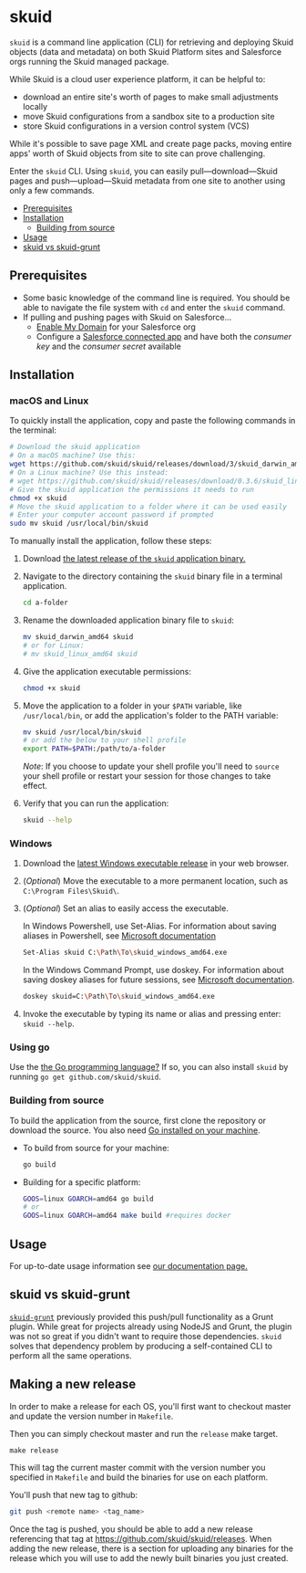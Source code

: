 # skuid

`skuid` is a command line application (CLI) for retrieving and deploying Skuid objects (data and metadata) on both Skuid Platform sites and Salesforce orgs running the Skuid managed package.

While Skuid is a cloud user experience platform, it can be helpful to:

- download an entire site's worth of pages to make small adjustments locally
- move Skuid configurations from a sandbox site to a production site
- store Skuid configurations in a version control system (VCS)

While it's possible to save page XML and create page packs, moving entire apps' worth of Skuid objects from site to site can prove challenging.

Enter the `skuid` CLI. Using `skuid`, you can easily pull—download—Skuid pages and push—upload—Skuid metadata from one site to another using only a few commands.

* [Prerequisites](#prerequisites)
* [Installation](#installation)
	* [Building from source](#building-from-source)
* [Usage](#usage)
* [skuid vs skuid-grunt](#skuid-vs-skuid-grunt)

## Prerequisites

- Some basic knowledge of the command line is required. You should be able to navigate the file system with `cd` and enter the `skuid` command.
- If pulling and pushing pages with Skuid on Salesforce...
  - [Enable My Domain](https://help.salesforce.com/articleView?id=domain_name_overview.htm&type=5) for your Salesforce org
  - Configure a [Salesforce connected app](https://help.salesforce.com/articleView?id=connected_app_overview.htm&type=5) and have both the _consumer key_ and the _consumer secret_ available

## Installation

### macOS and Linux

To quickly install the application, copy and paste the following commands in the terminal:

```bash
# Download the skuid application
# On a macOS machine? Use this:
wget https://github.com/skuid/skuid/releases/download/3/skuid_darwin_amd64 -O skuid
# On a Linux machine? Use this instead:
# wget https://github.com/skuid/skuid/releases/download/0.3.6/skuid_linux_amd64 -O skuid
# Give the skuid application the permissions it needs to run
chmod +x skuid
# Move the skuid application to a folder where it can be used easily
# Enter your computer account password if prompted
sudo mv skuid /usr/local/bin/skuid
```

To manually install the application, follow these steps:

1. Download [the latest release of the `skuid` application binary.](https://github.com/skuid/skuid/releases)
1. Navigate to the directory containing the `skuid` binary file in a terminal application.

   ```bash
   cd a-folder
   ```

1. Rename the downloaded application binary file to `skuid`:

   ```bash
   mv skuid_darwin_amd64 skuid
   # or for Linux:
   # mv skuid_linux_amd64 skuid
   ```

1. Give the application executable permissions:

   ```bash
   chmod +x skuid
   ```

1. Move the application to a folder in your `$PATH` variable, like `/usr/local/bin`, or add the application's folder to the PATH variable:

   ```bash
   mv skuid /usr/local/bin/skuid
   # or add the below to your shell profile
   export PATH=$PATH:/path/to/a-folder
   ```

   _Note_: If you choose to update your shell profile you'll need to `source` your shell profile or restart your session for those changes to take effect.

1. Verify that you can run the application:

   ```bash
   skuid --help
   ```

### Windows

1. Download the [latest Windows executable release](https://github.com/skuid/skuid/releases) in your web browser.
1. (_Optional_) Move the executable to a more permanent location, such as `C:\Program Files\Skuid\`.
1. (_Optional_) Set an alias to easily access the executable.

   In Windows Powershell, use Set-Alias. For information about saving aliases in Powershell, see [Microsoft documentation](https://docs.microsoft.com/en-us/powershell/module/microsoft.powershell.utility/set-alias?view=powershell-6)

   ```bash
   Set-Alias skuid C:\Path\To\skuid_windows_amd64.exe
   ```

   In the Windows Command Prompt, use doskey. For information about saving doskey aliases for future sessions, see [Microsoft documentation](https://technet.microsoft.com/en-us/library/ff382652.aspx).

   ```bash
   doskey skuid=C:\Path\To\skuid_windows_amd64.exe
   ```

1. Invoke the executable by typing its name or alias and pressing enter: `skuid --help`.

### Using go

Use the [the Go programming language?](https://golang.org/doc/install) If so, you can also install `skuid` by running `go get github.com/skuid/skuid`.

### Building from source

To build the application from the source, first clone the repository or download the source. You also need [Go installed on your machine](https://golang.org/doc/install).

- To build from source for your machine:

  ```bash
  go build
  ```

- Building for a specific platform:

  ```bash
  GOOS=linux GOARCH=amd64 go build
  # or
  GOOS=linux GOARCH=amd64 make build #requires docker
  ```

## Usage

For up-to-date usage information see [our documentation page.](https://docs.skuid.com/latest/en/skuid/cli)

## skuid vs skuid-grunt

[`skuid-grunt`](https://github.com/skuid/skuid-grunt) previously provided this push/pull functionality as a Grunt plugin. While great for projects already using NodeJS and Grunt, the plugin was not so great if you didn't want to require those dependencies. `skuid` solves that dependency problem by producing a self-contained CLI to perform all the same operations.

## Making a new release

In order to make a release for each OS, you'll first want to checkout master and update the version number in `Makefile`.

Then you can simply checkout master and run the `release` make target.

```back
make release
```

This will tag the current master commit with the version number you specified in `Makefile` and build the binaries for use on each platform.

You'll push that new tag to github:

```bash
git push <remote name> <tag_name>
```

Once the tag is pushed, you should be able to add a new release referencing that tag at https://github.com/skuid/skuid/releases. When adding the new release, there is a section for uploading any binaries for the release which you will use to add the newly built binaries you just created.
